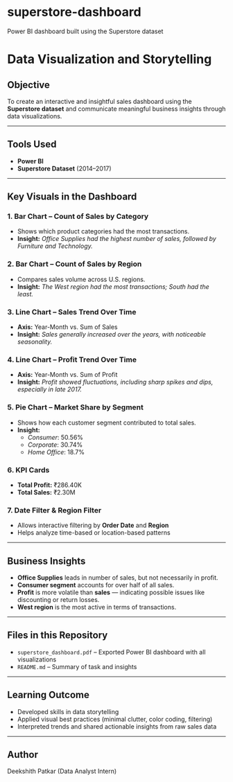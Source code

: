 # superstore-dashboard
Power BI dashboard built using the Superstore dataset
#  Data Visualization and Storytelling

## Objective
To create an interactive and insightful sales dashboard using the **Superstore dataset** and communicate meaningful business insights through data visualizations.

---

## Tools Used
- **Power BI**
- **Superstore Dataset** (2014–2017)

---

## Key Visuals in the Dashboard

### 1. **Bar Chart – Count of Sales by Category**
- Shows which product categories had the most transactions.
- **Insight:** *Office Supplies had the highest number of sales, followed by Furniture and Technology.*

### 2. **Bar Chart – Count of Sales by Region**
- Compares sales volume across U.S. regions.
- **Insight:** *The West region had the most transactions; South had the least.*

### 3. **Line Chart – Sales Trend Over Time**
- **Axis:** Year-Month vs. Sum of Sales
- **Insight:** *Sales generally increased over the years, with noticeable seasonality.*

### 4. **Line Chart – Profit Trend Over Time**
- **Axis:** Year-Month vs. Sum of Profit
- **Insight:** *Profit showed fluctuations, including sharp spikes and dips, especially in late 2017.*

### 5. **Pie Chart – Market Share by Segment**
- Shows how each customer segment contributed to total sales.
- **Insight:**
  - *Consumer*: 50.56%
  - *Corporate*: 30.74%
  - *Home Office*: 18.7%

### 6. **KPI Cards**
- **Total Profit:** ₹286.40K
- **Total Sales:** ₹2.30M

### 7. **Date Filter & Region Filter**
- Allows interactive filtering by **Order Date** and **Region**
- Helps analyze time-based or location-based patterns

---

## Business Insights
- **Office Supplies** leads in number of sales, but not necessarily in profit.
- **Consumer segment** accounts for over half of all sales.
- **Profit** is more volatile than **sales** — indicating possible issues like discounting or return losses.
- **West region** is the most active in terms of transactions.

---

## Files in this Repository
- `superstore_dashboard.pdf` – Exported Power BI dashboard with all visualizations
- `README.md` – Summary of task and insights

---

## Learning Outcome
- Developed skills in data storytelling
- Applied visual best practices (minimal clutter, color coding, filtering)
- Interpreted trends and shared actionable insights from raw sales data

---

## Author
Deekshith Patkar (Data Analyst Intern)
